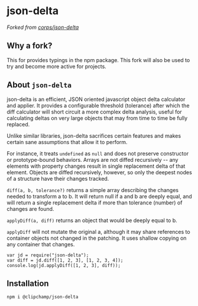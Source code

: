 # json-delta

_Forked from [corps/json-delta](https://github.com/corps/json-delta)_

## Why a fork?

This for provides typings in the npm package. This fork will also be used to try and become
more active for projects.

## About `json-delta`

json-delta is an efficient, JSON oriented javascript object delta calculator and applier.
It provides a configurable threshold (tolerance) after which the diff calculator will short circuit
a more complex delta analysis, useful for calculating deltas on very large objects that may from
time to time be fully replaced.

Unlike similar libraries, json-delta sacrifices certain features and makes certain sane assumptions
that allow it to perform.

For instance, it treats `undefined` as `null` and does not preserve constructor or prototype-bound
behaviors.  Arrays are not diffed recursively -- any elements with property changes result in single
replacement delta of that element.  Objects are diffed recursively, however, so only the deepest
nodes of a structure have their changes tracked.

`diff(a, b, tolerance?)` returns a simple array describing the changes needed to transform a to b.
It will return null if a and b are deeply equal, and will return a single replacement delta if
more than tolerance (number) of changes are found.

`applyDiff(a, diff)` returns an object that would be deeply equal to b.

`applyDiff` will not mutate the original a, although it may share references to container objects
not changed in the patching.  It uses shallow copying on any container that changes.


```
var jd = require("json-delta");
var diff = jd.diff([1, 2, 3], [1, 2, 3, 4]);
console.log(jd.applyDiff([1, 2, 3], diff));
```

## Installation

```
npm i @clipchamp/json-delta
```
